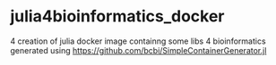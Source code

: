 # julia4bioinformatics_docker
4 creation of julia docker image containng some libs 4 bioinformatics
generated using https://github.com/bcbi/SimpleContainerGenerator.jl
